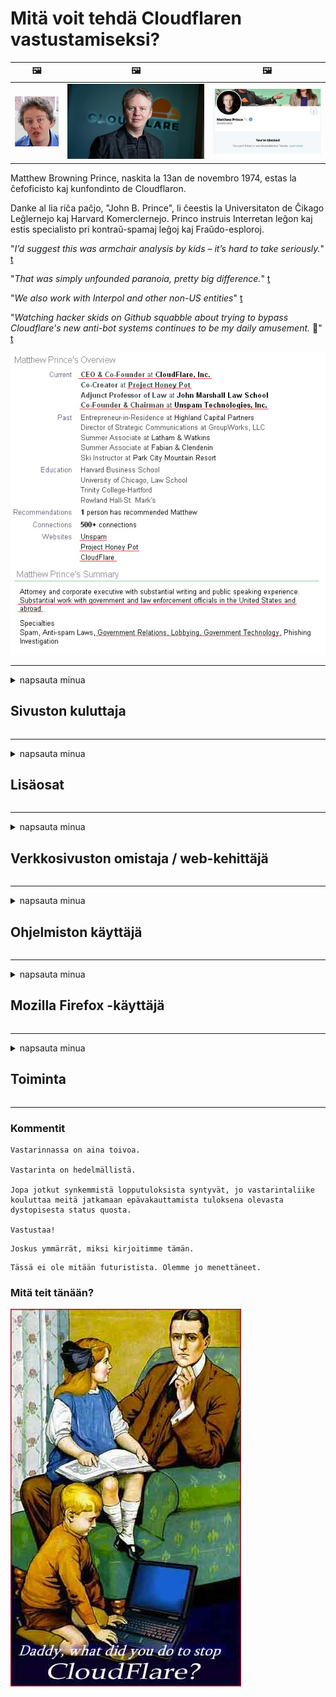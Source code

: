 # Mitä voit tehdä Cloudflaren vastustamiseksi?

| 🖼 | 🖼 | 🖼 |
| --- | --- | --- |
| ![](../image/matthew_prince_teen.jpg) | ![](../image/matthew_prince.jpg) | ![](../image/blockedbymatthewprince.jpg) |


Matthew Browning Prince, naskita la 13an de novembro 1974, estas la ĉefoficisto kaj kunfondinto de Cloudflaron.

Danke al lia riĉa paĉjo, "John B. Prince", li ĉeestis la Universitaton de Ĉikago Leĝlernejo kaj Harvard Komerclernejo.
Princo instruis Interretan leĝon kaj estis specialisto pri kontraŭ-spamaj leĝoj kaj Fraŭdo-esploroj.


"*I’d suggest this was armchair analysis by kids – it’s hard to take seriously.*" [t](https://www.theguardian.com/technology/2015/nov/19/cloudflare-accused-by-anonymous-helping-isis)

"*That was simply unfounded paranoia, pretty big difference.*"  [t](https://twitter.com/xxdesmus/status/992757936123359233)

"*We also work with Interpol and other non-US entities*" [t](https://twitter.com/eastdakota/status/1203028504184360960)

"*Watching hacker skids on Github squabble about trying to bypass Cloudflare's new anti-bot systems continues to be my daily amusement.* 🍿" [t](https://twitter.com/eastdakota/status/1273277839102656515)


![](../image/whoismp.jpg)

---


<details>
<summary>napsauta minua

## Sivuston kuluttaja
</summary>


- Jos haluamasi verkkosivusto käyttää Cloudflare-ohjelmaa, kehota heitä olemaan käyttämättä Cloudflare-ohjelmaa.
  - Valitus sosiaalisessa mediassa, kuten Facebook, Reddit, Twitter tai Mastodon, ei tee mitään eroa. [Toiminnot ovat kovempia kuin hashtagit.](https://twitter.com/phyzonloop/status/1274132092490862594)
  - Yritä ottaa yhteyttä sivuston omistajaan, jos haluat tehdä itsestäsi hyödyllisen.

[Cloudflare sanoi](https://github.com/Eloston/ungoogled-chromium/issues/783):
```
Suosittelemme, että otat yhteyttä järjestelmänvalvojiin tietyistä palveluista tai sivustoista, joihin kohtaat ongelman, ja jaat kokemuksesi.
```

[Jos et pyydä sitä, verkkosivuston omistaja ei koskaan tiedä tätä ongelmaa.](../PEOPLE.md)

![](../image/liberapay.jpg)

[Onnistunut esimerkki](https://counterpartytalk.org/t/turn-off-cloudflare-on-counterparty-co-plz/164/5).<br>
Sinulla on ongelma? [Nosta äänesi nyt.](https://github.com/maraoz/maraoz.github.io/issues/1) Esimerkki alla.

```
Autat vain yritysten sensuuria ja joukkovalvontaa.
http://crimeflare.eu.org
```

```
Verkkosivusi on CloudFlaren yksityisyyttä väärinkäyttävässä yksityisessä aidatussa puutarhassa.
http://crimeflare.eu.org
```

- Ota jonkin aikaa lukea verkkosivuston tietosuojakäytäntö.
  - jos verkkosivusto on Cloudflaren takana tai verkkosivusto käyttää Cloudflareen liittyviä palveluja.

Sen on selitettävä, mikä on "Cloudflare", ja pyydettävä lupaa jakaa tietojasi Cloudflareen. Tämän laiminlyönti johtaa luottamuksen loukkaamiseen, ja kyseistä verkkosivustoa tulisi välttää.

[Hyväksyttävä tietosuojakäytäntö on tässä](https://archive.is/bDlTz) ("Subprocessors" > "Entity Name")

```
Olen lukenut tietosuojakäytäntösi, enkä löydä sanaa Cloudflare.
Kieltäydyn jakamasta tietoja kanssasi, jos jatkat tietojeni syöttämistä Cloudflareen.
http://crimeflare.eu.org
```

Tämä on esimerkki tietosuojakäytännöstä, jossa ei ole sanaa Cloudflare.
[Liberland Jobs](https://archive.is/daKIr) [privacy policy](https://docsend.com/view/feiwyte):

![](../image/cfwontobey.jpg)

Cloudflarella on oma tietosuojakäytäntö.
[Cloudflare rakastaa doxing ihmisiä.](https://www.reddit.com/r/GamerGhazi/comments/2s64fe/be_wary_reporting_to_cloudflare/)

Tässä on hyvä esimerkki verkkosivuston rekisteröintilomakkeesta.
AFAIK, nolla verkkosivusto tekee tämän. Luotatko heihin?

```
Klikkaamalla "Rekisteröidy XYZ: ään" hyväksyt palveluehdot ja tietosuojalausunnon.
Suostut myös jakamaan tietosi Cloudflaren kanssa ja suostut myös cloudflaren tietosuojalausuntoon.
Jos Cloudflare vuotaa tietosi tai ei anna sinun muodostaa yhteyttä palvelimillemme, se ei ole meidän vikamme. [*]

[ Kirjaudu ] [ olen eri mieltä ]
```
[*] [PEOPLE.md](../PEOPLE.md)


- Yritä olla käyttämättä heidän palveluitaan. Muista, että Cloudflare seuraa sinua.
  - ["I'm in your TLS, sniffin' your passworz"](../image/iminurtls.jpg)

- Hae muita verkkosivustoja. Internetissä on vaihtoehtoja ja mahdollisuuksia!

- Vakuuta ystäväsi käyttämään Toria päivittäin.
  - Nimettömyyden tulisi olla avoimen Internetin standardi!
  - [Huomaa, että Tor-projekti ei pidä tästä projektista.](../HISTORY.md)

</details>

------

<details>
<summary>napsauta minua

## Lisäosat
</summary>

- Jos selaimesi on Firefox, Tor Browser tai Ungoogled Chromium, käytä yhtä alla olevista lisäosista.
  - Jos haluat lisätä muita uusia lisäosia, kysy ensin.


| Nimi | Kehittäjä | Tuki | Voi estää | Voi ilmoittaa | Chrome |
| -------- | -------- | -------- | -------- | -------- | -------- |
| [Bloku Cloudflaron MITM-Atakon](../subfiles/about.bcma.md) | #Addon | [ ? ](http://crimeflare.eu.org/) | **Joo**     | **Joo**     |  **Joo** |
| [Ĉu ligoj estas vundeblaj al MITM-atako?](../subfiles/about.ismm.md) | #Addon | [ ? ](http://crimeflare.eu.org/) | Ei     | **Joo**     |  **Joo** |
| [Ĉu ĉi tiuj ligoj blokos Tor-uzanton?](../subfiles/about.isat.md) | #Addon | [ ? ](http://crimeflare.eu.org/) | Ei     | **Joo**     |  **Joo** |
| [Block Cloudflare MITM Attack](https://trac.torproject.org/projects/tor/attachment/ticket/24351/block_cloudflare_mitm_attack-1.0.14.1-an%2Bfx.xpi)<br>[**DELETED BY TOR PROJECT**](../HISTORY.md) | nullius | [ ? ](../tool/block_cloudflare_mitm_fx), [Link](http://crimeflare.eu.org/) | **Joo**     | **Joo**     |  Ei |
| [TPRB](http://34ahehcli3epmhbu2wbl6kw6zdfl74iyc4vg3ja4xwhhst332z3knkyd.onion/) | Sw | [ ? ](http://34ahehcli3epmhbu2wbl6kw6zdfl74iyc4vg3ja4xwhhst332z3knkyd.onion/) | **Joo**     | **Joo**     |  Ei |
| [Detect Cloudflare](https://addons.mozilla.org/en-US/firefox/addon/detect-cloudflare/) | Frank Otto | [ ? ](https://github.com/traktofon/cf-detect) | Ei     | **Joo**     |  Ei |
| [True Sight](https://addons.mozilla.org/en-US/firefox/addon/detect-cloudflare-plus/) | claustromaniac | [ ? ](https://github.com/claustromaniac/detect-cloudflare-plus) | Ei     | **Joo**     |  Ei |
| [Which Cloudflare datacenter am I visiting?](https://addons.mozilla.org/en-US/firefox/addon/cf-pop/) | 依云 | [ ? ](https://github.com/lilydjwg/cf-pop) | Ei     | **Joo**     |  Ei |


- "Decentraleyes" voi lopettaa yhteyden "CDNJS (Cloudflare)" -palveluun.
  - Se estää monien pyyntöjen pääsyn verkkoihin ja palvelee paikallisia tiedostoja, jotta sivustot eivät rikkoutuisi.
  - Kehittäjä vastasi: "[very concerning indeed](https://github.com/Synzvato/decentraleyes/issues/236#issuecomment-352049501)", "[widespread usage severely centralizes the web](https://github.com/Synzvato/decentraleyes/issues/251#issuecomment-366752049)"

- [Voit myös poistaa Cloudflare-varmenteen tai epäillä sitä varmentajaltasi (CA).](https://www.ssl.com/how-to/remove-root-certificate-firefox/)

</details>

------

<details>
<summary>napsauta minua

## Verkkosivuston omistaja / web-kehittäjä
</summary>


![](../image/word_cloudflarefree.jpg)

- Älä käytä Cloudflare-ratkaisua, jakso.
  - Voit tehdä paremmin kuin se, eikö? [Näin voit poistaa Cloudflare-tilaukset, suunnitelmat, verkkotunnukset tai tilit.](https://support.cloudflare.com/hc/en-us/articles/200167776-Removing-subscriptions-plans-domains-or-accounts)

| 🖼 | 🖼 |
| --- | --- |
| ![](../image/htmlalertcloudflare.jpg) | ![](../image/htmlalertcloudflare2.jpg) |

- Haluatko lisää asiakkaita? Tiedät mitä tehdä. Vihje on "viivan yläpuolella".
  - [Hei, kirjoitit "Otamme yksityisyytesi vakavasti", mutta sain "Virhe 403 kielletty tuntematon välityspalvelin ei sallittu".](https://it.slashdot.org/story/19/02/19/0033255/stop-saying-we-take-your-privacy-and-security-seriously) Miksi estät Torin tai VPN: n? Ja miksi estät väliaikaiset sähköpostit?

![](../image/anonexist.jpg)

- Cloudflaren käyttö lisää seisokkien mahdollisuuksia. Vierailijat eivät voi käyttää verkkosivustoasi, jos palvelimesi ei toimi tai Cloudflare on poissa käytöstä.
  - [Luuletko todella, että Cloudflare ei koskaan laskeudu?](https://www.ibtimes.com/cloudflare-down-not-working-sites-producing-504-gateway-timeout-errors-2618008) [Another](https://twitter.com/Jedduff/status/1097875615997399040) [sample](https://twitter.com/search?f=tweets&vertical=default&q=Cloudflare%20is%20having%20problems). [Need more](../PEOPLE.md)?

![](../image/cloudflareinternalerror.jpg)

- Cloudflaren käyttäminen "API-palvelun", "ohjelmistopäivityspalvelimen" tai "RSS-syötteen" välityspalvelimeksi vahingoittaa asiakasta. Asiakas soitti sinulle ja sanoi "En voi enää käyttää sovellusliittymääsi", eikä sinulla ole aavistustakaan, mitä on tekeillä. Cloudflare voi estää asiakkaasi hiljaa. Luuletko, että se on kunnossa?
  - RSS-lukijaohjelmia ja RSS-lukijoiden verkkopalveluja on paljon. Miksi julkaiset RSS-syötteen, jos et salli ihmisten tilata?

![](../image/rssfeedovercf.jpg)

- Tarvitsetko HTTPS-varmenteen? Käytä "Let's Encrypt" tai osta se vain CA-yhtiöltä.

- Tarvitsetko DNS-palvelinta? Etkö voi asettaa omaa palvelinta? Entä heille: [Hurricane Electric Free DNS](https://dns.he.net/), [Dyn.com](https://dyn.com/dns/), [1984 Hosting](https://www.1984hosting.com/), [Afraid.Org (Järjestelmänvalvoja poistaa tilisi, jos käytät TOR: ää)](https://freedns.afraid.org/)
  - [Alternativoj al DNS](../subfiles/alternative.domaindns.md)

- Etsitkö hosting-palvelua? Vain ilmaiseksi? Entä heille: [Onion Service](http://vww6ybal4bd7szmgncyruucpgfkqahzddi37ktceo3ah7ngmcopnpyyd.onion/en/security/network-security/tor/onionservices-best-practices), [Free Web Hosting Area](https://freewha.com/), [Autistici/Inventati Web Site Hosting](https://www.autinv5q6en4gpf4.onion/services/website), [Github Pages](https://pages.github.com/), [Surge](https://surge.sh/)
  - [Vaihtoehtoja Cloudflarelle](../subfiles/alternative.cloudflare.md)

- Käytätkö "cloudflare-ipfs.com"? [Tiedätkö Cloudflare IPFS: n olevan huono?](../PEOPLE.md)

- Asenna Web-sovellusten palomuuri, kuten OWASP ja Fail2Ban, palvelimellesi ja määritä se oikein.
  - Torin estäminen ei ole ratkaisu. Älä rankaise kaikkia vain pienten huonojen käyttäjien vuoksi.

- Ohjaa tai estä Cloudflare Warp -käyttäjiä pääsemästä verkkosivustoosi. Ja anna syy, jos voit.

> IP-luettelo: "[Cloudflaren nykyiset IP-alueet](cloudflare_inc/)"

> A: Estä vain ne

```
server {
...
deny 173.245.48.0/20;
deny 103.21.244.0/22;
deny 103.22.200.0/22;
deny 103.31.4.0/22;
deny 141.101.64.0/18;
deny 108.162.192.0/18;
deny 190.93.240.0/20;
deny 188.114.96.0/20;
deny 197.234.240.0/22;
deny 198.41.128.0/17;
deny 162.158.0.0/15;
deny 104.16.0.0/12;
deny 172.64.0.0/13;
deny 131.0.72.0/22;
deny 2400:cb00::/32;
deny 2606:4700::/32;
deny 2803:f800::/32;
deny 2405:b500::/32;
deny 2405:8100::/32;
deny 2a06:98c0::/29;
deny 2c0f:f248::/32;
...
}
```

> B: Uudelleenohjaus varoitussivulle

```
http {
...
geo $iscf {
default 0;
173.245.48.0/20 1;
103.21.244.0/22 1;
103.22.200.0/22 1;
103.31.4.0/22 1;
141.101.64.0/18 1;
108.162.192.0/18 1;
190.93.240.0/20 1;
188.114.96.0/20 1;
197.234.240.0/22 1;
198.41.128.0/17 1;
162.158.0.0/15 1;
104.16.0.0/12 1;
172.64.0.0/13 1;
131.0.72.0/22 1;
2400:cb00::/32 1;
2606:4700::/32 1;
2803:f800::/32 1;
2405:b500::/32 1;
2405:8100::/32 1;
2a06:98c0::/29 1;
2c0f:f248::/32 1;
}
...
}

server {
...
if ($iscf) {rewrite ^ https://example.com/cfwsorry.php;}
...
}

<?php
header('HTTP/1.1 406 Not Acceptable');
echo <<<CLOUDFLARED
Thank you for visiting ourwebsite.com!<br />
We are sorry, but we can't serve you because your connection is being intercepted by Cloudflare.<br />
Please read http://crimeflare.eu.org for more information.<br />
CLOUDFLARED;
die();
```

- Määritä Tor Onion Service tai I2P insite, jos uskot vapauteen ja toivotat tuntemattomia käyttäjiä tervetulleiksi.

- Kysy neuvoja muilta Clearnet / Tor-kaksoissivusto-operaattoreilta ja hanki tuntemattomia ystäviä!

</details>

------

<details>
<summary>napsauta minua

## Ohjelmiston käyttäjä
</summary>


- Discord käyttää CloudFlarea. Vaihtoehtoja? Suosittelemme [**Briar** (Android)](https://f-droid.org/en/packages/org.briarproject.briar.android/), [Ricochet (PC)](https://ricochet.im/), [Tox + Tor (Android/PC)](https://tox.chat/download.html)
  - Briar sisältää Tor-demonin, joten sinun ei tarvitse asentaa Orbotia.
  - Qwtch-kehittäjät, Open Privacy, poistivat stop_cloudflare-projektin git-palvelustaan ​​ilman erillistä ilmoitusta.

- Jos käytät Debian GNU / Linuxia tai mitä tahansa johdannaista, tilaa: [bug #831835](https://bugs.debian.org/cgi-bin/bugreport.cgi?bug=831835). Ja jos voit, auta tarkistamaan korjaustiedosto ja auta ylläpitäjää tekemään oikea johtopäätös siitä, pitäisikö se hyväksyä.

- Suosittele aina näitä selaimia.

| Nimi | Kehittäjä | Tuki | Kommentti |
| -------- | -------- | -------- | -------- |
| [Ungoogled-Chromium](https://ungoogled-software.github.io/ungoogled-chromium-binaries/) | Eloston | [ ? ](https://github.com/Eloston/ungoogled-chromium) | PC (Win, Mac, Linux)  _!Tor_ |
| [Bromite](https://www.bromite.org/fdroid) | Bromite | [ ? ](https://github.com/bromite/bromite/issues) | Android  _!Tor_ |
| [Tor Browser](https://www.torproject.org/download/) | Tor Project | [ ? ](https://support.torproject.org/) | PC (Win, Mac, Linux)  _Tor_|
| [Tor Browser Android](https://www.torproject.org/download/) | Tor Project | [ ? ](https://support.torproject.org/) | Android  _Tor_|
| [Onion Browser](https://itunes.apple.com/us/app/onion-browser/id519296448?mt=8) | Mike Tigas | [ ? ](https://github.com/OnionBrowser/OnionBrowser/issues) | Apple iOS  _Tor_|
| [GNU/Icecat](https://www.gnu.org/software/gnuzilla/) | GNU | [ ? ](https://www.gnu.org/software/gnuzilla/) | PC (Linux) |
| [IceCatMobile](https://f-droid.org/en/packages/org.gnu.icecat/) | GNU | [ ? ](https://lists.gnu.org/mailman/listinfo/bug-gnuzilla) | Android |
| [Iridium Browser](https://iridiumbrowser.de/about/) | Iridium | [ ? ](https://github.com/iridium-browser/iridium-browser/) | PC (Win, Mac, Linux, OpenBSD) |


Muiden ohjelmistojen yksityisyys on epätäydellistä. Tämä ei tarkoita, että Tor-selain on "täydellinen".
Internetissä ja tekniikassa ei ole 100% turvallista eikä 100% yksityistä.

- Etkö halua käyttää Toria? Voit käyttää mitä tahansa selainta Tor-demonin kanssa.
  - [Huomaa, että Tor-projekti ei pidä tästä.](https://support.torproject.org/tbb/tbb-9/) Käytä Tor-selainta, jos pystyt siihen.
- [Kuinka käyttää kromia Torin kanssa](../subfiles/chromium_tor.md)


Puhutaan muiden ohjelmistojen yksityisyydestä.

- [Jos sinun on todella käytettävä Firefoxia, valitse "Firefox ESR".](https://www.mozilla.org/en-US/firefox/organizations/)
  - [Firefox - Spyware Watchdog](https://spyware.neocities.org/articles/firefox.html)
  - [Firefox hylkää sananvapauden ja kieltää sananvapauden](https://web.archive.org/web/20200423010026/https://reclaimthenet.org/firefox-rejects-free-speech-bans-free-speech-commenting-plugin-dissenter-from-its-extensions-gallery/)
  - ["100+ ääntä. Näyttää siltä, ​​että ohjelmistoyritystä pyydetään pitämään kiinni ... ohjelmisto on nykyään liikaa."](https://old.reddit.com/r/firefox/comments/gutdiw/weve_got_work_to_do_the_mozilla_blog/fslbbb6/)
  - [Miksi Firefox näyttää minulle sponsoroituja linkkejä URL-osoiterivilläni?](https://www.reddit.com/r/firefox/comments/jybx2w/uh_why_is_firefox_showing_me_sponsored_links_in/)
  - [Mozilla - Paholainen ruumiillistuu](https://digdeeper.neocities.org/ghost/mozilla.html)

- [Muista, että Mozilla käyttää Cloudflare-palvelua.](https://www.robtex.com/dns-lookup/www.mozilla.org) [He käyttävät myös tuotteessaan Cloudflaren DNS-palvelua.](https://www.theregister.co.uk/2018/03/21/mozilla_testing_dns_encryption/)

- [Mozilla hylkäsi virallisesti tämän lipun.](https://bugzilla.mozilla.org/show_bug.cgi?id=1426618)

- [Firefox Focus on vitsi.](https://github.com/mozilla-mobile/focus-android/issues/1743) [He lupasivat poistaa telemetrian käytöstä, mutta muuttivat sitä.](https://github.com/mozilla-mobile/focus-android/issues/4210)

- [PaleMoon / Basilisk -kehittäjä rakastaa Cloudflarea.](https://github.com/mozilla-mobile/focus-android/issues/1743#issuecomment-345993097)
  - [Pale Moonin arkistopalvelin hakkeroi ja levitti haittaohjelmia 18 kuukauden ajan](https://www.reddit.com/r/privacytoolsIO/comments/cc808y/pale_moons_archive_server_hacked_and_spread/)
  - Hän vihaa myös Tor-käyttäjiä - "[Olkoon se vihamielinen Toria kohtaan. Mielestäni useimpien sivustojen tulisi olla vihamielisiä Toria kohtaan, kun otetaan huomioon sen erittäin korkea väärinkäyttö.](https://github.com/yacy/yacy_search_server/issues/314#issuecomment-565932097)"

- [Waterfoxilla on vakava "puhelimet kotiin" -ongelma](https://spyware.neocities.org/articles/waterfox.html)

- [Google Chrome on vakoiluohjelma.](https://www.gnu.org/proprietary/malware-google.en.html)
  - [Google profiloi toimintasi.](https://spyware.neocities.org/articles/chrome.html)

- [SRWare Iron muodostaa liian monta puhelinta kotiliitäntään.](https://spyware.neocities.org/articles/iron.html) Se muodostaa yhteyden myös Google-verkkotunnuksiin.

- [Brave Browser sallittujen luettelo Facebook / Twitter-seuranta.](https://www.bleepingcomputer.com/news/security/facebook-twitter-trackers-whitelisted-by-brave-browser/)
  - [Tässä on lisää kysymyksiä.](https://spyware.neocities.org/articles/brave.html)
  - [binance-tytäryhtiön tunnus](https://twitter.com/cryptonator1337/status/1269594587716374528)

- [Microsoft Edge antaa Facebookin suorittaa Flash-koodin käyttäjien selän takana.](https://www.zdnet.com/article/microsoft-edge-lets-facebook-run-flash-code-behind-users-backs/)

- [Vivaldi ei kunnioita yksityisyyttäsi.](https://spyware.neocities.org/articles/vivaldi.html)

- [Opera-vakoiluohjelmien taso: Erittäin korkea](https://spyware.neocities.org/articles/opera.html)

- Apple iOS: [Sinun ei pitäisi käyttää iOS: ää ollenkaan, lähinnä siksi, että se on haittaohjelma.](https://www.gnu.org/proprietary/malware-apple.html)

Siksi suosittelemme vain yllä olevaa taulukkoa. Ei mitään muuta.

</details>

------

<details>
<summary>napsauta minua

## Mozilla Firefox -käyttäjä
</summary>


- "Firefox Nightly" lähettää virheenkorjaustason tietoja Mozilla-palvelimille ilman opt-out-menetelmää.
  - [Mozilla-palvelimet hälyttävät Cloudflare-palvelua](https://www.digwebinterface.com/?hostnames=www.mozilla.org%0D%0Amozilla.cloudflare-dns.com&type=&ns=resolver&useresolver=8.8.4.4&nameservers=)

- On mahdollista kieltää Firefox muodostamasta yhteyttä Mozilla-palvelimiin.
  - [Mozillan käytäntömallien opas](https://github.com/mozilla/policy-templates/blob/master/README.md)
  - Pidä mielessä, että tämä temppu saattaa lakata toimimasta uudemmassa versiossa, koska Mozilla haluaa lisätä itsensä sallittujen luetteloon.
  - Käytä palomuuria ja DNS-suodatinta estääksesi ne kokonaan.

"`/distribution/policies.json`"

>     "WebsiteFilter": {
> 		"Block": [
> 		"*://*.mozilla.com/*",
> 		"*://*.mozilla.net/*",
> 		"*://*.mozilla.org/*",
> 		"*://webcompat.com/*",
> 		"*://*.firefox.com/*",
> 		"*://*.thunderbird.net/*",
> 		"*://*.cloudflare.com/*"
> 		]
>     },


- ~~Ilmoita virheestä mozillan seurannassa ja kehota heitä olemaan käyttämättä Cloudflarea.~~ Bugzillasta oli virheraportti. Monille ihmisille lähetettiin huolensa, mutta vika piilotti järjestelmänvalvojan vuonna 2018.

- Voit poistaa DoH: n käytöstä Firefoxissa.
  - [Vaihda Firefoxin oletus DNS-tarjoaja](../subfiles/change-firefox-dns.md)

![](../image/firefoxdns.jpg)

- [Jos haluat käyttää muuta kuin ISP-DNS: ää, harkitse OpenNIC Tier2 DNS -palvelun tai muun kuin Cloudflare DNS -palvelun käyttöä.](https://wiki.opennic.org/start)
![](../image/opennic.jpg)
  - Estä Cloudflare DNS: llä. [Crimeflare DNS](../subfiles/service.publicdns.md)

- Voit käyttää Toria DNS-ratkaisijana. [Jos et ole Tor-asiantuntija, esitä kysymys täällä.](https://tor.stackexchange.com/)

> **Miten?**
> 1. Lataa Tor ja asenna se tietokoneellesi.
> 2. Lisää tämä rivi "torrc" -tiedostoon.
> DNSPort 127.0.0.1:53
> 3. Käynnistä Tor uudelleen.
> 4. Aseta tietokoneen DNS-palvelimeksi "127.0.0.1".

</details>

------

<details>
<summary>napsauta minua

## Toiminta
</summary>


- Kerro muille ympärilläsi Cloudflaren vaaroista.

- [Auta parantamaan tätä arkistoa.](http://crimeflare.eu.org)
  - Sekä luettelot, sitä vastaan ​​esitetyt perustelut että yksityiskohdat.

- [Dokumentoi ja julkaise hyvin, jos Cloudflaren (ja vastaavien yritysten) kanssa menee pieleen, ja muista mainita tämä arkisto, kun teet niin](http://crimeflare.eu.org) :)

- Hanki Torin oletusarvoisesti enemmän ihmisiä, jotta he voivat kokea verkon eri puolilta maailmaa.

- Aloita ryhmät sosiaalisessa mediassa ja meritilassa, joka on omistettu maailman vapauttamiselle Cloudflaresta.

- Linkitä tarvittaessa näihin ryhmiin tässä arkistossa - tämä voi olla paikka koordinoida työskentelyä ryhminä.

- [Aloita yhteistyö, joka voi tarjota mielekkäitä ei-yritysvaihtoehtoja Cloudflarelle.](../subfiles/alternative.cloudflare.md)

- Kerro meille mahdollisista vaihtoehdoista, jotka auttavat ainakin tarjoamaan monikerroksisen puolustuksen Cloudflareä vastaan.

- Jos olet Cloudflare-asiakas, määritä yksityisyysasetuksesi ja odota, että he rikkovat niitä.
  - [Sitten heidät saatetaan roskapostin / yksityisyyden rikkomisen alaisiksi.](https://twitter.com/thexpaw/status/1108424723233419264)

- Jos olet Yhdysvalloissa ja kyseinen verkkosivusto on pankki tai kirjanpitäjä, yritä tuoda oikeudellista painostusta Gramm – Leach – Bliley-lain tai amerikkalaisten, joilla on DIsability-laki, ja ilmoita meille, kuinka pitkälle saavut .

- Jos verkkosivusto on hallituksen sivusto, yritä tuoda oikeudellista painostusta Yhdysvaltain perustuslain 1. muutoksen alle.

- Jos olet EU: n kansalainen, ota yhteyttä verkkosivustoon ja lähetä henkilökohtaisia ​​tietojasi yleisen tietosuoja-asetuksen mukaisesti. Jos he kieltäytyvät antamasta sinulle tietojasi, se on lain vastaista.

- Yritykset, jotka väittävät tarjoavansa palvelua verkkosivustollaan, yrittävät ilmoittaa niistä "vääränä mainonnana" kuluttajansuojajärjestöille ja BBB: lle. Cloudflare-verkkosivustoja palvelevat Cloudflare-palvelimet.

- [ITU ehdottaa Yhdysvalloissa, että Cloudflare alkaa olla riittävän suuri, jotta kilpailulaki saatetaan kaataa heille.](https://www.itu.int/en/ITU-T/Workshops-and-Seminars/20181218/Documents/Geoff_Huston_Presentation.pdf)

- On ajateltavissa, että GNU GPL -versio 4 voisi sisältää säännön lähdekoodin tallentamisesta tällaisen palvelun taakse, vaatien kaikille GPLv4- ja myöhemmille ohjelmille, että ainakin lähdekoodiin on pääsy välineellä, joka ei syrji Tor-käyttäjiä.

- [Se vi uzas Mastodon bonvolu sekvi la konton Mitigator](../subfiles/service.altlink.md).

</details>

------

### Kommentit

```
Vastarinnassa on aina toivoa.

Vastarinta on hedelmällistä.

Jopa jotkut synkemmistä lopputuloksista syntyvät, jo vastarintaliike kouluttaa meitä jatkamaan epävakauttamista tuloksena olevasta dystopisesta status quosta.

Vastustaa!
```

```
Joskus ymmärrät, miksi kirjoitimme tämän.
```

```
Tässä ei ole mitään futuristista. Olemme jo menettäneet.
```

### Mitä teit tänään?


![](../image/stopcf.jpg)
